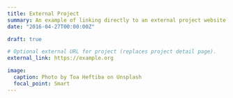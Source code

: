 ```yaml
---
title: External Project
summary: An example of linking directly to an external project website using `external_link`.
date: "2016-04-27T00:00:00Z"

draft: true

# Optional external URL for project (replaces project detail page).
external_link: https://example.org

image:
  caption: Photo by Toa Heftiba on Unsplash
  focal_point: Smart
---
```

